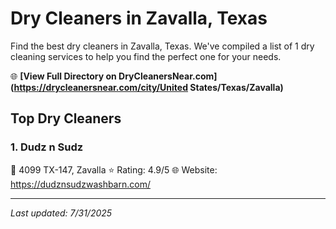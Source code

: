 # Dry Cleaners in Zavalla, Texas

Find the best dry cleaners in Zavalla, Texas. We've compiled a list of 1 dry cleaning services to help you find the perfect one for your needs.

🌐 **[View Full Directory on DryCleanersNear.com](https://drycleanersnear.com/city/United States/Texas/Zavalla)**

## Top Dry Cleaners

### 1. Dudz n Sudz
📍 4099 TX-147, Zavalla
⭐ Rating: 4.9/5
🌐 Website: https://dudznsudzwashbarn.com/


---

*Last updated: 7/31/2025*
